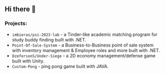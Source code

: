 ## Hi there 👋

### Projects:

 -  `imbieras/psi-2023-lab` - a Tinder-like academic matching program for study buddy finding built with .NET.
 -  `Point-Of-Sale-System` - a Business-to-Business point of sale system with inventory management & Employee roles and more built with .NET.
 -  `DzefersonS/Under-Siege` - a 2D economy management/defense game built with Unity.
 -  `Custom-Pong` - ping pong game built with JAVA. 

<!--
**Aleksandras-2021/Aleksandras-2021** is a ✨ _special_ ✨ repository because its `README.md` (this file) appears on your GitHub profile.

Here are some ideas to get you started:

- 🔭 I’m currently working on ...
- 🌱 I’m currently learning ...
- 👯 I’m looking to collaborate on ...
- 🤔 I’m looking for help with ...
- 💬 Ask me about ...
- 📫 How to reach me: ...
- 😄 Pronouns: ...
- ⚡ Fun fact: ...
-->
